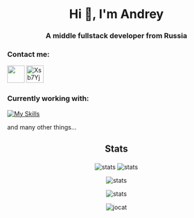 <h1 align="center">Hi 👋, I'm Andrey</h1>
<h3 align="center">A middle fullstack developer from Russia</h3>

### Contact me:

<p>
  <a href="https://discord.com/users/199231799124164608" target="blank"
    ><img
      src="https://skillicons.dev/icons?i=discord"
      height="40"
      width="40"
  /></a>
  <a href="https://t.me/JCat98" target="blank"
    ><img
      src="https://telegram.org/img/t_logo.svg"
      alt="Xsb7Yjp"
      height="40"
      width="40"
  /></a>
</p>

### Currently working with:

[![My Skills](https://skillicons.dev/icons?i=html,css,js,ts,nodejs,electron,mysql,mongodb,redis,nestjs,react,solidjs,astro,nextjs,vite,tailwind,linux,nginx,docker,cloudflare,vscode)](https://skillicons.dev)

<p>and many other things...</p>

<h2><p align="center">Stats</p></h2>
<p align="center">
  <img
    src="https://github-profile-summary-cards.vercel.app/api/cards/repos-per-language?username=jocat&theme=github&exclude=PHP"
    alt="stats"
  />
  <img
    src="https://github-profile-summary-cards.vercel.app/api/cards/most-commit-language?username=jocat&theme=github"
    alt="stats"
  />
</p>
<p align="center">
  <img
    src="https://github-readme-stats.vercel.app/api?username=jocat&show_icons=true&count_private=true"
    alt="stats"
  />
</p>
<p align="center">
  <img
    src="https://github-readme-stats.vercel.app/api/wakatime?username=JoCat&layout=compact&langs_count=20&custom_title=WakaTime%20Stats%20(Top%2020)"
    alt="stats"
  />
</p>
<p align="center">
  <img
    src="https://komarev.com/ghpvc/?username=jocat&label=Profile%20views&color=brightgreen"
    alt="jocat"
  />
</p>
